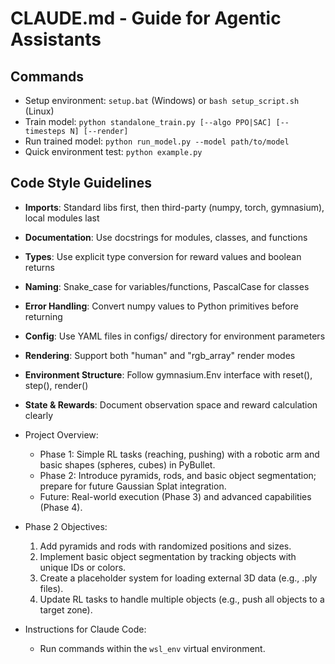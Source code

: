 # CLAUDE.md - Guide for Agentic Assistants

## Commands
- Setup environment: `setup.bat` (Windows) or `bash setup_script.sh` (Linux)
- Train model: `python standalone_train.py [--algo PPO|SAC] [--timesteps N] [--render]`
- Run trained model: `python run_model.py --model path/to/model`
- Quick environment test: `python example.py`

## Code Style Guidelines
- **Imports**: Standard libs first, then third-party (numpy, torch, gymnasium), local modules last
- **Documentation**: Use docstrings for modules, classes, and functions
- **Types**: Use explicit type conversion for reward values and boolean returns
- **Naming**: Snake_case for variables/functions, PascalCase for classes
- **Error Handling**: Convert numpy values to Python primitives before returning
- **Config**: Use YAML files in configs/ directory for environment parameters
- **Rendering**: Support both "human" and "rgb_array" render modes
- **Environment Structure**: Follow gymnasium.Env interface with reset(), step(), render()
- **State & Rewards**: Document observation space and reward calculation clearly

- Project Overview: 
  - Phase 1: Simple RL tasks (reaching, pushing) with a robotic arm and basic shapes (spheres, cubes) in PyBullet.
  - Phase 2: Introduce pyramids, rods, and basic object segmentation; prepare for future Gaussian Splat integration.
  - Future: Real-world execution (Phase 3) and advanced capabilities (Phase 4).

- Phase 2 Objectives:
  1. Add pyramids and rods with randomized positions and sizes.
  2. Implement basic object segmentation by tracking objects with unique IDs or colors.
  3. Create a placeholder system for loading external 3D data (e.g., .ply files).
  4. Update RL tasks to handle multiple objects (e.g., push all objects to a target zone).

- Instructions for Claude Code:
  - Run commands within the `wsl_env` virtual environment.